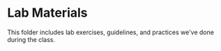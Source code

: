 # Lab Materials

This folder includes lab exercises, guidelines, and practices we've done during the class.
